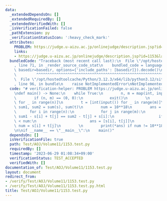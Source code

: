 ```yaml
---
data:
  _extendedDependsOn: []
  _extendedRequiredBy: []
  _extendedVerifiedWith: []
  _isVerificationFailed: false
  _pathExtension: py
  _verificationStatusIcon: ':heavy_check_mark:'
  attributes:
    PROBLEM: https://judge.u-aizu.ac.jp/onlinejudge/description.jsp?id=1153&lang=jp
    links:
    - https://judge.u-aizu.ac.jp/onlinejudge/description.jsp?id=1153&lang=jp
  bundledCode: "Traceback (most recent call last):\n  File \"/opt/hostedtoolcache/Python/3.12.3/x64/lib/python3.12/site-packages/onlinejudge_verify/documentation/build.py\"\
    , line 71, in _render_source_code_stat\n    bundled_code = language.bundle(stat.path,\
    \ basedir=basedir, options={'include_paths': [basedir]}).decode()\n          \
    \         ^^^^^^^^^^^^^^^^^^^^^^^^^^^^^^^^^^^^^^^^^^^^^^^^^^^^^^^^^^^^^^^^^^^^^^^^^^^^^^^^^\n\
    \  File \"/opt/hostedtoolcache/Python/3.12.3/x64/lib/python3.12/site-packages/onlinejudge_verify/languages/python.py\"\
    , line 96, in bundle\n    raise NotImplementedError\nNotImplementedError\n"
  code: "# verification-helper: PROBLEM https://judge.u-aizu.ac.jp/onlinejudge/description.jsp?id=1153&lang=jp\n\
    \ndef main() -> None:\n    while True:\n        n, m = map(int, input().split())\n\
    \        if (n, m) == (0, 0):\n            exit()\n        \n        s = [int(input())\
    \ for _ in range(n)]\n        t = [int(input()) for _ in range(m)]\n\n       \
    \ sum1, sum2 = sum(s), sum(t)\n        num = 10**18\n        ans = [0, 0]\n  \
    \      for i in range(n):\n            for j in range(m):\n                if\
    \ sum1 - s[i] + t[j] == sum2 - t[j] + s[i]:\n                    if s[i] + t[j]\
    \ < num:\n                        ans = [s[i], t[j]]\n                       \
    \ num = s[i] + t[j]\n        \n        print(*ans) if num != 10**18 else print(-1)\n\
    \n\nif __name__ == \"__main__\":\n    main()"
  dependsOn: []
  isVerificationFile: true
  path: Test/AOJ/Volume11/1153.test.py
  requiredBy: []
  timestamp: '2023-06-29 01:08:34+09:00'
  verificationStatus: TEST_ACCEPTED
  verifiedWith: []
documentation_of: Test/AOJ/Volume11/1153.test.py
layout: document
redirect_from:
- /verify/Test/AOJ/Volume11/1153.test.py
- /verify/Test/AOJ/Volume11/1153.test.py.html
title: Test/AOJ/Volume11/1153.test.py
---
```

